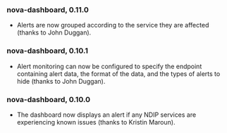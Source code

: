 ### nova-dashboard, 0.11.0

* Alerts are now grouped according to the service they are affected (thanks to John Duggan).

### nova-dashboard, 0.10.1

* Alert monitoring can now be configured to specify the endpoint containing alert data, the format of the data, and the types of alerts to hide (thanks to John Duggan).

### nova-dashboard, 0.10.0

* The dashboard now displays an alert if any NDIP services are experiencing known issues (thanks to Kristin Maroun).
